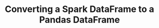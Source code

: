 ---
title: Converting a Spark DataFrame to a Pandas DataFrame
weight: 1
variants: +flyte -serverless -byoc -byok
layout: py_example
example_file: /external/unionai-examples/flyte-integrations/native-backend-plugins/k8s_spark_plugin/k8s_spark_plugin/dataframe_passing.py
---